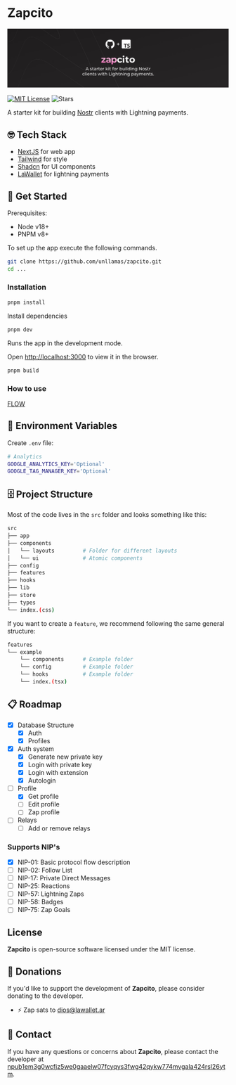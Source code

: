 # Zapcito

![Zapcito](./assets/banner.jpg)

[![MIT License](https://img.shields.io/github/license/unllamas/zapcito)](https://github.com/unllamas/zapcito/blob/main/LICENSE)
![Stars](https://badgen.net/github/stars/unllamas/zapcito/?color=yellow)

A starter kit for building [Nostr](https://nostr.com/) clients with Lightning payments.

## 🤓 Tech Stack

- [NextJS](https://nextjs.org/) for web app
- [Tailwind](https://tailwindcss.com/) for style
- [Shadcn](https://ui.shadcn.com/) for UI components
- [LaWallet](https://lawallet.io/) for lightning payments

## 🚀 Get Started

Prerequisites:

- Node v18+
- PNPM v8+

To set up the app execute the following commands.

```bash
git clone https://github.com/unllamas/zapcito.git
cd ...
```

### Installation

```bash
pnpm install
```

Install dependencies

```bash
pnpm dev
```

Runs the app in the development mode.

Open [http://localhost:3000](http://localhost:3000) to view it in the browser.

```bash
pnpm build
```

### How to use

[FLOW](https://github.com/unllamas/zapcito/blob/main/FLOW.md)

## 🔐 Environment Variables


Create `.env` file:

```sh
# Analytics
GOOGLE_ANALYTICS_KEY='Optional'
GOOGLE_TAG_MANAGER_KEY='Optional'
```

## 🗄️ Project Structure

Most of the code lives in the `src` folder and looks something like this:

```sh
src
├── app
├── components
│   └── layouts         # Folder for different layouts
│   └── ui              # Atomic components
├── config
├── features
├── hooks
├── lib
├── store
├── types
└── index.(css)
```

If you want to create a `feature`, we recommend following the same general structure:

```sh
features
└── example
    └── components      # Example folder
    └── config          # Example folder
    └── hooks           # Example folder
    └── index.(tsx)
```

## 📋 Roadmap

- [x] Database Structure
    - [x] Auth
    - [x] Profiles
- [x] Auth system
    - [x] Generate new private key
    - [x] Login with private key
    - [x] Login with extension
    - [x] Autologin
- [ ] Profile
    - [x] Get profile
    - [ ] Edit profile
    - [ ] Zap profile
- [ ] Relays
    - [ ] Add or remove relays

### Supports NIP's 

- [x] NIP-01: Basic protocol flow description
- [ ] NIP-02: Follow List
- [ ] NIP-17: Private Direct Messages
- [ ] NIP-25: Reactions
- [ ] NIP-57: Lightning Zaps
- [ ] NIP-58: Badges
- [ ] NIP-75: Zap Goals

## License

**Zapcito** is open-source software licensed under the MIT license.

## 🩷 Donations

If you'd like to support the development of **Zapcito**, please consider donating to the developer.

- ⚡ Zap sats to [dios@lawallet.ar](dios@lawallet.ar)

## 💌 Contact

If you have any questions or concerns about **Zapcito**, please contact the developer at [npub1em3g0wcfjz5we0gaaelw07fcyqys3fwg42qykw774mvgala424rsl26ytm](https://njump.me/npub1em3g0wcfjz5we0gaaelw07fcyqys3fwg42qykw774mvgala424rsl26ytm).